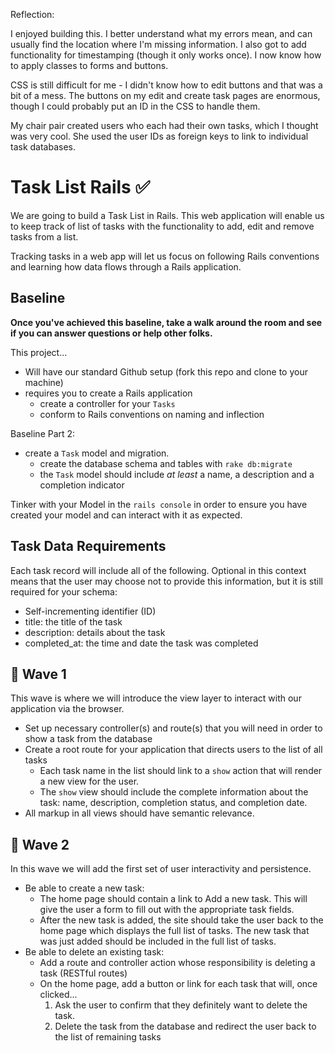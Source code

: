Reflection:

I enjoyed building this. I better understand what my errors mean, and can usually find the location where I'm missing information. I also got to add functionality for timestamping (though it only works once). I now know how to apply classes to forms and buttons.

CSS is still difficult for me  - I didn't know how to edit buttons and that was a bit of a mess. The buttons on my edit and create task pages are enormous, though I could probably put an ID in the CSS to handle them.

My chair pair created users who each had their own tasks, which I thought was very cool. She used the user IDs as foreign keys to link to individual task databases. 


# Task List Rails ✅
We are going to build a Task List in Rails. This web application will enable us to keep track of list of tasks with the functionality to add, edit and remove tasks from a list.

Tracking tasks in a web app will let us focus on following Rails conventions and learning how data flows through a Rails application.

## Baseline
**Once you've achieved this baseline, take a walk around the room and see if you can answer questions or help other folks.**

This project...

- Will have our standard Github setup (fork this repo and clone to your machine)
- requires you to create a Rails application
  - create a controller for your `Tasks`
  - conform to Rails conventions on naming and inflection

Baseline Part 2:
- create a `Task` model and migration.
  - create the database schema and tables with `rake db:migrate`
  - the `Task` model should include _at least_ a name, a description and a completion indicator

Tinker with your Model in the `rails console` in order to ensure you have created your model and can interact with it as expected.

## Task Data Requirements

Each task record will include all of the following. Optional in this context means that the user may choose not to provide this information, but it is still required for your schema:
- Self-incrementing identifier (ID)
- title: the title of the task
- description: details about the task
- completed_at: the time and date the task was completed

## 🌊 Wave 1
This wave is where we will introduce the view layer to interact with our application via the browser.

- Set up necessary controller(s) and route(s) that you will need in order to show a task from the database
- Create a root route for your application that directs users to the list of all tasks
  - Each task name in the list should link to a `show` action that will render a new view for the user.
  - The `show` view should include the complete information about the task: name, description, completion status, and completion date.
- All markup in all views should have semantic relevance.


## 🌊 Wave 2
In this wave we will add the first set of user interactivity and persistence.

- Be able to create a new task:
  - The home page should contain a link to Add a new task. This will give the user a form to fill out with the appropriate task fields.
  - After the new task is added, the site should take the user back to the home page which displays the full list of tasks. The new task that was just added should be included in the full list of tasks.
- Be able to delete an existing task:
  - Add a route and controller action whose responsibility is deleting a task (RESTful routes)
  - On the home page, add a button or link for each task that will, once clicked...
    1. Ask the user to confirm that they definitely want to delete the task.
    1. Delete the task from the database and redirect the user back to the list of remaining tasks

<!-- ## 🌊 Wave 3
In this wave we will extend the interactivity with users, allowing them to edit existing tasks in a couple of different ways. As always, follow _RESTful_ conventions when implementing these features.

- Add the ability for the user to mark a task complete
  - Add a button to the list of tasks on the home page that, when clicked, will mark a task complete.
  - Update the database with the task's completed date
- Add the ability for the user to edit a task's details.
  - Add an `edit` action that renders a form allowing the user to update all the fields of a task.
  - Submitting the form from the `edit` action should _update_ the existing task; not create a new one.
    - Research: ActiveRecord's `update` method.
  - Link to the `edit` action from the task's `show` page.
  - DRY up your code by reusing the view code from the `new` functionality
    - Hint: Rendering _partials_ in Rails.

 -->
